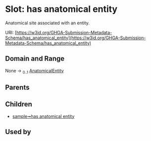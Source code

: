 
# Slot: has anatomical entity


Anatomical site associated with an entity.

URI: [https://w3id.org/GHGA-Submission-Metadata-Schema/has_anatomical_entity](https://w3id.org/GHGA-Submission-Metadata-Schema/has_anatomical_entity)


## Domain and Range

None &#8594;  <sub>0..1</sub> [AnatomicalEntity](AnatomicalEntity.md)

## Parents


## Children

 *  [sample➞has anatomical entity](sample_has_anatomical_entity.md)

## Used by

